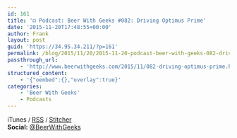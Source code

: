 ```yaml
---
id: 161
title: '☊ Podcast: Beer With Geeks #082: Driving Optimus Prime'
date: '2015-11-20T17:48:55+00:00'
author: Frank
layout: post
guid: 'https://34.95.34.211/?p=161'
permalink: /blog/2015/11/20/2015-11-20-podcast-beer-with-geeks-082-driving-optimus-prime/
passthrough_url:
    - 'http://www.beerwithgeeks.com/2015/11/082-driving-optimus-prime.html'
structured_content:
    - '{"oembed":{},"overlay":true}'
categories:
    - 'Beer With Geeks'
    - Podcasts
---
```


<div class="
          image-block-outer-wrapper
          layout-caption-below
          design-layout-inline
          
          
          
        " data-test="image-block-inline-outer-wrapper"><figure class="
              sqs-block-image-figure
              intrinsic
            " style="max-width:250px;"><div class="image-block-wrapper" data-animation-override="" data-animation-role="image"><div class="sqs-image-shape-container-element
              
          
        
              has-aspect-ratio
            " style="
                position: relative;
                
                  padding-bottom:100%;
                
                overflow: hidden;
              "><noscript>![](https://images.squarespace-cdn.com/content/v1/5070e334e4b00907bc18faef/1448041535116-XN05CGF4NAT21Z5G5F87/image-asset.jpeg)</noscript>![](https://images.squarespace-cdn.com/content/v1/5070e334e4b00907bc18faef/1448041535116-XN05CGF4NAT21Z5G5F87/image-asset.jpeg)</div></div></figure></div><span style="font-size:13px">This week, Frank &amp; Tim put all their favorite movie aliens on the battlefield to duke it out. The winner might surprise you! Cheers!</span>

**Subscribe:** [iTunes](https://itunes.apple.com/us/podcast/beer-with-geeks/id910485914?mt=2)<span style="font-size:13px"> / </span>[RSS](http://feeds.feedburner.com/beerwithgeeks)<span style="font-size:13px"> / </span>[Stitcher](http://www.stitcher.com/podcast/beer-with-geeks)  
**Social:** [@BeerWithGeeks](https://twitter.com/beerwithgeeks)

<div class="sqs-audio-embed" data-author="Thought Bubble Audio" data-color-theme="dark" data-design-style="minimal" data-duration-in-ms="" data-mime-type="audio/mpeg" data-show-download="false" data-title="Beer With Geeks #082: Driving Optimus Prime" data-url="http://www.podtrac.com/pts/redirect.mp3/archive.org/download/BWG082/BWG082.mp3"></div>